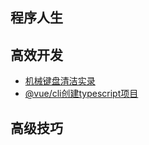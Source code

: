 
## 程序人生
## 高效开发
* [机械键盘清洁实录](https://github.com/leinov/Blog/issues/1)
* [@vue/cli创建typescript项目](https://github.com/leinov/Blog/issues/2)

## 高级技巧
